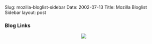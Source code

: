 Slug: mozilla-bloglist-sidebar
Date: 2002-07-13
Title: Mozilla Bloglist Sidebar
layout: post

<h3>Blog Links</h3>
<style>
div.blogrollmain{
   width: 170;
   background:#ffffff;
   FONT-FAMILY: Verdana, Tahoma, Arial;
   FONT-SIZE: 11px;
   padding-left:5px;
   padding-right:3px;
   padding-top:3px;
   padding-bottom:10px;
}

.blogrollmain a {
   color: #cc0000;
   FONT-WEIGHT: normal;
   text-decoration: none;
}

.blogrollmain a:hover {
   color: #ff0000;
   FONT-WEIGHT: bold;
   text-decoration: underline;
}
</style>
<script language="javascript" src="https://blogrolling.com/br/display.php?r=7318f359722ae64ccc8a8b984f830ced" type="text/javascript">
</script>

<div align="center"><a href="http://www.redmonk.net/"><img border="0" src="https://media.redmonk.net/images/redmonkLogoSm.gif" /></a></div>
